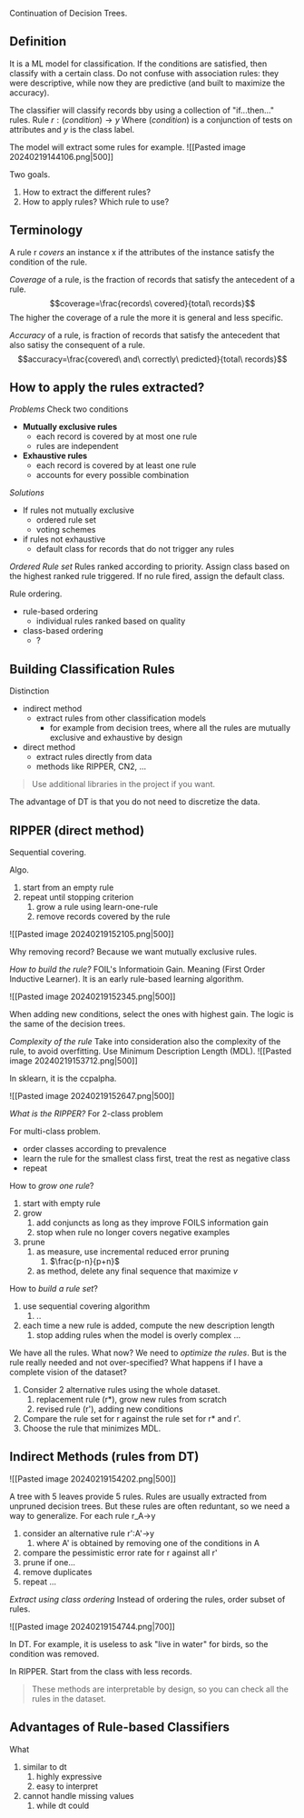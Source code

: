 Continuation of Decision Trees.

## Definition

It is a ML model for classification.
If the conditions are satisfied, then classify with a certain class.
Do not confuse with association rules: they were descriptive, while now they are predictive (and built to maximize the accuracy).

The classifier will classify records bby using a collection of "if...then..." rules.
Rule $r:(condition)\rightarrow y$
Where $(condition)$ is a conjunction of tests on attributes and $y$ is the class label.

The model will extract some rules for example.
![[Pasted image 20240219144106.png|500]]

Two goals.
1. How to extract the different rules?
2. How to apply rules? Which rule to use?
## Terminology

A rule r *covers* an instance x if the attributes of the instance satisfy the condition of the rule.

*Coverage* of a rule, is the fraction of records that satisfy the antecedent of a rule.
$$coverage=\frac{records\ covered}{total\ records}$$
The higher the coverage of a rule the more it is general and less specific.

*Accuracy* of a rule, is fraction of records that satisfy the antecedent that also satisy the consequent of a rule.
$$accuracy=\frac{covered\ and\ correctly\ predicted}{total\ records}$$

## How to apply the rules extracted?

*Problems*
Check two conditions
- **Mutually exclusive rules**
	- each record is covered by at most one rule
	- rules are independent
- **Exhaustive rules**
	- each record is covered by at least one rule
	- accounts for every possible combination

*Solutions*
- If rules not mutually exclusive
	- ordered rule set
	- voting schemes
- if rules not exhaustive
	- default class for records that do not trigger any rules

*Ordered Rule set*
Rules ranked according to priority.
Assign class based on the highest ranked rule triggered.
If no rule fired, assign the default class.

Rule ordering.
- rule-based ordering
	- individual rules ranked based on quality
- class-based ordering
	- ?

## Building Classification Rules
Distinction
- indirect method
	- extract rules from other classification models
		- for example from decision trees, where all the rules are mutually exclusive and exhaustive by design
- direct method
	- extract rules directly from data
	- methods like RIPPER, CN2, ...

> Use additional libraries in the project if you want. 

The advantage of DT is that you do not need to discretize the data.


## RIPPER (direct method)
Sequential covering.

Algo.
1. start from an empty rule
2. repeat until stopping criterion
	1. grow a rule using learn-one-rule
	2. remove records covered by the rule

![[Pasted image 20240219152105.png|500]]

Why removing record?
Because we want mutually exclusive rules.

*How to build the rule?*
FOIL's Informatioin Gain. Meaning (First Order Inductive Learner).
It is an early rule-based learning algorithm.

![[Pasted image 20240219152345.png|500]]

When adding new conditions, select the ones with highest gain. The logic is the same of the decision trees.

*Complexity of the rule*
Take into consideration also the complexity of the rule, to avoid overfitting.
Use Minimum Description Length (MDL).
![[Pasted image 20240219153712.png|500]]

In sklearn, it is the ccpalpha.

![[Pasted image 20240219152647.png|500]]


*What is the RIPPER?*
For 2-class problem


For multi-class problem.
- order classes according to prevalence
- learn the rule for the smallest class first, treat the rest as negative class
- repeat

How to *grow one rule*?
1. start with empty rule
2. grow
	1. add conjuncts as long as they improve FOILS information gain
	2. stop when rule no longer covers negative examples
3. prune
	1. as measure, use incremental reduced error pruning 
		1. $\frac{p-n}{p+n}$
	2. as method, delete any final sequence that maximize $v$

How to *build a rule set*?
1. use sequential covering algorithm
	1. ..
2. each time a new rule is added, compute the new description length
	1. stop adding rules when the model is overly complex ...

We have all the rules. What now? We need to *optimize the rules*.
But is the rule really needed and not over-specified?
What happens if I have a complete vision of the dataset?
1. Consider 2 alternative rules using the whole dataset.
	1. replacement rule (r*), grow new rules from scratch
	2. revised rule (r'), adding new conditions
2. Compare the rule set for r against the rule set for r* and r'.
3. Choose the rule that minimizes MDL.

## Indirect Methods (rules from DT)

![[Pasted image 20240219154202.png|500]]

A tree with 5 leaves provide 5 rules.
Rules are usually extracted from unpruned decision trees.
But these rules are often reduntant, so we need a way to generalize.
For each rule r_A->y
1. consider an alternative rule r':A'->y
	1. where  A' is obtained by removing one of the conditions in A
2. compare the pessimistic error rate for r against all r'
3. prune if one...
4. remove duplicates
5. repeat ...


*Extract using class ordering*
Instead of ordering the rules, order subset of rules.

![[Pasted image 20240219154744.png|700]]

In DT.
For example, it is useless to ask "live in water" for birds, so the condition was removed.

In RIPPER.
Start from the class with less records.

> These methods are interpretable by design, so you can check all the rules in the dataset.

## Advantages of Rule-based Classifiers
What
1. similar to dt
	1. highly expressive
	2. easy to interpret
2. cannot handle missing values
	1. while dt could

